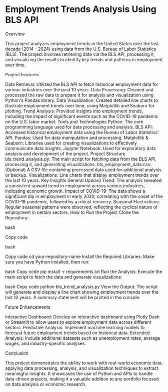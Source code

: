 # Employment Trends Analysis Using BLS API

Overview

This project analyzes employment trends in the United States over the last decade (2014 - 2024) using data from the U.S. Bureau of Labor Statistics (BLS). The project involves retrieving data via the BLS API, processing it, and visualizing the results to identify key trends and patterns in employment over time.

Project Features

Data Retrieval: Utilized the BLS API to fetch historical employment data for various industries over the past 10 years.
Data Processing: Cleaned and processed the raw data to prepare it for analysis and visualization using Python's Pandas library.
Data Visualization: Created detailed line charts to illustrate employment trends over time, using Matplotlib and Seaborn for plotting.
Trend Analysis: Provided insights into employment trends, including the impact of significant events such as the COVID-19 pandemic on the U.S. labor market.
Tools and Technologies
Python: The core programming language used for data processing and analysis.
BLS API: Accessed historical employment data using the Bureau of Labor Statistics' API.
Pandas: Used for data manipulation and processing.
Matplotlib & Seaborn: Libraries used for creating visualizations to effectively communicate data insights.
Jupyter Notebook: Used for exploratory data analysis and development of the project.
Project Structure
bls_trend_analysis.py: The main script for fetching data from the BLS API, processing it, and generating visualizations.
bls_employment_data.csv: (Optional) A CSV file containing processed data used for additional analysis or backup.
Visualizations: Line charts that display employment trends over the last 10 years.
Key Insights
General Upward Trend: The analysis revealed a consistent upward trend in employment across various industries, indicating economic growth.
Impact of COVID-19: The data shows a significant dip in employment in early 2020, correlating with the onset of the COVID-19 pandemic, followed by a robust recovery.
Seasonal Fluctuations: Regular seasonal patterns were observed, reflecting the cyclical nature of employment in certain sectors.
How to Run the Project
Clone the Repository:

bash

Copy code

bash

Copy code
cd your-repository-name
Install the Required Libraries:
Make sure you have Python installed, then run:

bash
Copy code
pip install -r requirements.txt
Run the Analysis:
Execute the main script to fetch the data and generate visualizations:

bash
Copy code
python bls_trend_analysis.py
View the Output:
The script will generate and display a line chart showing employment trends over the last 10 years. A summary statement will be printed in the console.

Future Enhancements

Interactive Dashboard: Develop an interactive dashboard using Plotly Dash or Streamlit to allow users to explore employment data across different sectors.
Predictive Analysis: Implement machine learning models to forecast future employment trends based on historical data.
Extended Analysis: Include additional datasets such as unemployment rates, average wages, and industry-specific analyses.

Conclusion

This project demonstrates the ability to work with real-world economic data, applying data processing, analysis, and visualization techniques to extract meaningful insights. It showcases the use of Python and APIs to handle data-driven projects, making it a valuable addition to any portfolio focused on data analysis or economic research.

